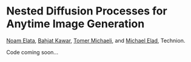 # Nested Diffusion Processes for Anytime Image Generation
<a href="https://github.com/noamelata">Noam Elata</a>, <a href="https://bahjat-kawar.github.io/">Bahjat Kawar</a>, <a href="https://tomer.net.technion.ac.il/">Tomer Michaeli</a>, and <a href="https://elad.cs.technion.ac.il/">Michael Elad</a>, Technion.<br />


Code coming soon...
